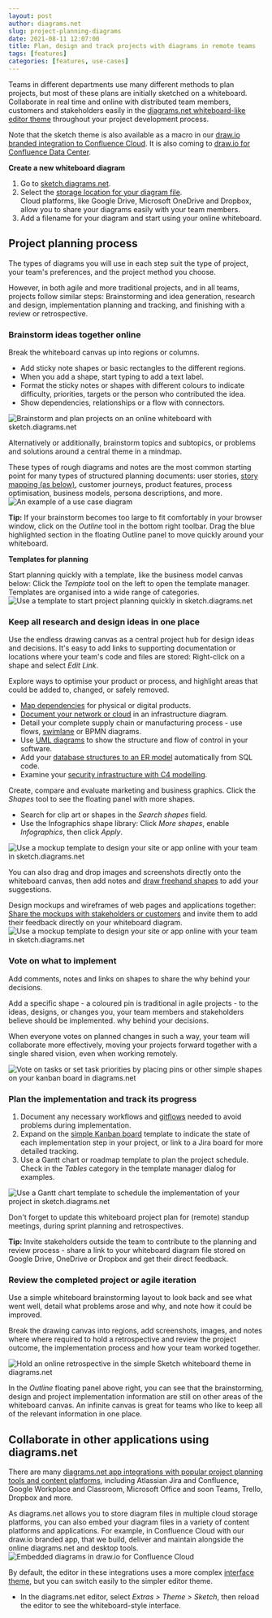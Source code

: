 ```yaml
---
layout: post
author: diagrams.net
slug: project-planning-diagrams
date: 2021-08-11 12:07:00
title: Plan, design and track projects with diagrams in remote teams
tags: [features]
categories: [features, use-cases]
---
```


Teams in different departments use many different methods to plan projects, but most of these plans are initially sketched on a whiteboard. Collaborate in real time and online with distributed team members, customers and stakeholders easily in the [diagrams.net whiteboard-like editor theme](https://sketch.diagrams.net) throughout your project development process.

Note that the sketch theme is also available as a macro in our [draw.io branded integration to Confluence Cloud](https://marketplace.atlassian.com/apps/1210933/draw-io-diagrams-for-confluence?hosting=cloud&tab=overview). It is also coming to [draw.io for Confluence Data Center](https://marketplace.atlassian.com/apps/1210933/draw-io-diagrams-for-confluence?hosting=datacenter&tab=overview).

**Create a new whiteboard diagram**

1. Go to [sketch.diagrams.net](https://sketch.diagrams.net/).
2. Select the [storage location for your diagram file](/doc/faq/storage-location-select.html). 
<br />Cloud platforms, like Google Drive, Microsoft OneDrive and Dropbox, allow you to share your diagrams easily with your team members. 
3. Add a filename for your diagram and start using your online whiteboard.  

## Project planning process

The types of diagrams you will use in each step suit the type of project, your team's preferences, and the project method you choose.

However, in both agile and more traditional projects, and in all teams, projects follow similar steps: Brainstorming and idea generation, research and design, implementation planning and tracking, and finishing with a review or retrospective. 

### Brainstorm ideas together online

Break the whiteboard canvas up into regions or columns. 

* Add sticky note shapes or basic rectangles to the different regions.
* When you add a shape, start typing to add a text label. 
* Format the sticky notes or shapes with different colours to indicate difficulty, priorities, targets or the person who contributed the idea. 
* Show dependencies, relationships or a flow with connectors. 

<img src="/assets/img/blog/online-whiteboard-brainstorming1.png" style="width=100%;max-width:600px;height:auto;" alt="Brainstorm and plan projects on an online whiteboard with sketch.diagrams.net">

Alternatively or additionally, brainstorm topics and subtopics, or problems and solutions around a central theme in a mindmap. 

These types of rough diagrams and notes are the most common starting point for many types of structured planning documents: user stories, [story mapping (as below)](/blog/story-mapping.html), customer journeys, product features, process optimisation, business models, persona descriptions, and more.
<br /><img src="/assets/img/blog/story-mapping-example-purchase-groceries.png" style="max-width:100%;height:auto;" alt="An example of a use case diagram">

**Tip:** If your brainstorm becomes too large to fit comfortably in your browser window, click on the _Outline_ tool in the bottom right toolbar. Drag the blue highlighted section in the floating Outline panel to move quickly around your whiteboard.

**Templates for planning**

Start planning quickly with a template, like the business model canvas below: Click the _Template_ tool on the left to open the template manager. Templates are organised into a wide range of categories. 
<br /><img src="/assets/img/blog/business-model-in-sketch-theme.png" style="width=100%;max-width:600px;height:auto;" alt="Use a template to start project planning quickly in sketch.diagrams.net">


### Keep all research and design ideas in one place

Use the endless drawing canvas as a central project hub for design ideas and decisions. It's easy to add links to supporting documentation or locations where your team's code and files are stored: Right-click on a shape and select _Edit Link_.

Explore ways to optimise your product or process, and highlight areas that could be added to, changed, or safely removed.
* [Map dependencies](/blog/dependecy-graphs.html) for physical or digital products.
* [Document your network or cloud](/blog/) in an infrastructure diagram.
* Detail your complete supply chain or manufacturing process - use flows, [swimlane](/blog/swimlane-diagrams.html) or BPMN diagrams.
* Use [UML diagrams](/blog/uml-2-5.html) to show the structure and flow of control in your software.
* Add your [database structures to an ER model](/blog/entity-relationship-tables.html) automatically from SQL code.
* Examine your [security infrastructure with C4 modelling](/blog/c4-modelling.html).

Create, compare and evaluate marketing and business graphics. Click the _Shapes_ tool to see the floating panel with more shapes. 
* Search for clip art or shapes in the _Search shapes_ field.
* Use the Infographics shape library: Click _More shapes_, enable _Infographics_, then click _Apply_.

<img src="/assets/img/blog/online-whiteboard-infographic-shapes.png" style="width=100%;max-width:600px;height:auto;" alt="Use a mockup template to design your site or app online with your team in sketch.diagrams.net">

You can also drag and drop images and screenshots directly onto the whiteboard canvas, then add notes and [draw freehand shapes](/blog/freehand-drawing.html) to add your suggestions. 

Design mockups and wireframes of web pages and applications together: [Share the mockups with stakeholders or customers](/blog/share-diagrams-via-google.html) and invite them to add their feedback directly on your whiteboard diagram. 
<br /><img src="/assets/img/blog/online-whiteboard-mockup-template.png" style="width=100%;max-width:600px;height:auto;" alt="Use a mockup template to design your site or app online with your team in sketch.diagrams.net">


### Vote on what to implement

Add comments, notes and links on shapes to share the why behind your decisions.

Add a specific shape - a coloured pin is traditional in agile projects - to the ideas, designs, or changes you, your team members and stakeholders believe should be implemented. why behind your decisions.

When everyone votes on planned changes in such a way, your team will collaborate more effectively, moving your projects forward together with a single shared vision, even when working remotely.

<img src="/assets/img/blog/kanban-template-vote.png" style="width=100%;max-width:500px;height:auto;"  alt="Vote on tasks or set task priorities by placing pins or other simple shapes on your kanban board in diagrams.net">


### Plan the implementation and track its progress

1. Document any necessary workflows and [gitflows](/blog/gitflow-diagram.html) needed to avoid problems during implementation.
2. Expand on the [simple Kanban board](/blog/kanban-boards.html) template to indicate the state of each implementation step in your project, or link to a Jira board for more detailed tracking. 
3. Use a Gantt chart or roadmap template to plan the project schedule. Check in the _Tables_ category in the template manager dialog for examples.

<img src="/assets/img/blog/online-whiteboard-gantt-template.png" style="width=100%;max-width:600px;height:auto;" alt="Use a Gantt chart template to schedule the implementation of your project in sketch.diagrams.net">

Don't forget to update this whiteboard project plan for (remote) standup meetings, during sprint planning and retrospectives.

**Tip:** Invite stakeholders outside the team to contribute to the planning and review process - share a link to your whiteboard diagram file stored on Google Drive, OneDrive or Dropbox and get their direct feedback.


### Review the completed project or agile iteration

Use a simple whiteboard brainstorming layout to look back and see what went well, detail what problems arose and why, and note how it could be improved. 

Break the drawing canvas into regions, add screenshots, images, and notes where where required to hold a retrospective and review the project outcome, the implementation process and how your team worked together.

<img src="/assets/img/blog/online-whiteboard-agile-retrospective.png" style="width=100%;max-width:600px;height:auto;"  alt="Hold an online retrospective in the simple Sketch whiteboard theme in diagrams.net">

In the _Outline_ floating panel above right, you can see that the brainstorming, design and project implementation information are still on other areas of the whiteboard canvas. An infinite canvas is great for teams who like to keep all of the relevant information in one place.

## Collaborate in other applications using diagrams.net

There are many [diagrams.net app integrations with popular project planning tools and content platforms](/integrations.html), including Atlassian Jira and Confluence, Google Workplace and Classroom, Microsoft Office and soon Teams, Trello, Dropbox and more. 

As diagrams.net allows you to store diagram files in multiple cloud storage platforms, you can also embed your diagram files in a variety of content platforms and applications. For example, in Confluence Cloud with our draw.io branded app, that we build, deliver and maintain alongside the online diagrams.net and desktop tools.
<br /><img src="/assets/img/blog/embed-diagrams-confluence-cloud.png" style="width=100%;max-width:500px;height:auto;" alt="Embedded diagrams in draw.io for Confluence Cloud">

By default, the editor in these integrations uses a more complex [interface theme](/blog/diagram-editor-theme.html), but you can switch easily to the simpler editor theme.
* In the diagrams.net editor, select _Extras > Theme > Sketch_, then reload the editor to see the whiteboard-style interface.